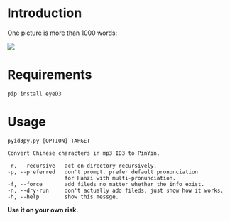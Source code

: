 Introduction
============

One picture is more than 1000 words:

[![](http://farm5.static.flickr.com/4048/4260499120_3c65d2ac30_o.png)](http://farm5.static.flickr.com/4048/4260499120_3c65d2ac30_o.png)

Requirements
============

    pip install eyeD3

Usage
======

    pyid3py.py [OPTION] TARGET

    Convert Chinese characters in mp3 ID3 to PinYin.

    -r, --recursive   act on directory recursively.
    -p, --preferred   don't prompt. prefer default pronunciation
                      for Hanzi with multi-pronunciation.
    -f, --force       add fileds no matter whether the info exist.
    -n, --dry-run     don't actually add fileds, just show how it works.
    -h, --help        show this messge.



**Use it on your own risk.**
